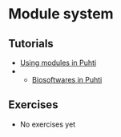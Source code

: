 # Module system

## Tutorials
* [Using modules in Puhti](modules-puhti.md)
* * [Biosoftwares in Puhti](module-exercise-with-aligners.md)

## Exercises
* No exercises yet
